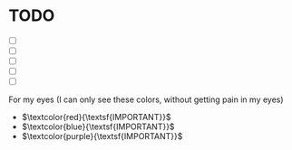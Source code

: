 # TODO
- [ ] `  `
- [ ] `  `
- [ ] `  `
- [ ] `  `
- [ ] `  `

For my eyes (I can only see these colors, without getting pain in my eyes)
- $\textcolor{red}{\textsf{IMPORTANT}}$
- $\textcolor{blue}{\textsf{IMPORTANT}}$
- $\textcolor{purple}{\textsf{IMPORTANT}}$
